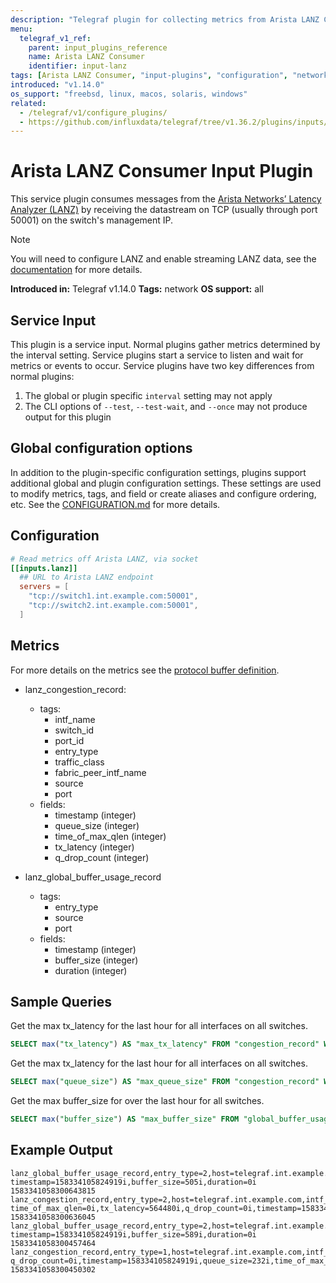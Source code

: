 ```yaml
---
description: "Telegraf plugin for collecting metrics from Arista LANZ Consumer"
menu:
  telegraf_v1_ref:
    parent: input_plugins_reference
    name: Arista LANZ Consumer
    identifier: input-lanz
tags: [Arista LANZ Consumer, "input-plugins", "configuration", "network"]
introduced: "v1.14.0"
os_support: "freebsd, linux, macos, solaris, windows"
related:
  - /telegraf/v1/configure_plugins/
  - https://github.com/influxdata/telegraf/tree/v1.36.2/plugins/inputs/lanz/README.md, Arista LANZ Consumer Plugin Source
---
```


# Arista LANZ Consumer Input Plugin

This service plugin consumes messages from the
[Arista Networks’ Latency Analyzer (LANZ)](https://www.arista.com/en/um-eos/eos-latency-analyzer-lanz) by receiving the datastream
on TCP (usually through port 50001) on the switch's management IP.

> [!NOTE]
> You will need to configure LANZ and enable streaming LANZ data, see the
> [documentation](https://www.arista.com/en/um-eos/eos-section-44-3-configuring-lanz) for more details.

**Introduced in:** Telegraf v1.14.0
**Tags:** network
**OS support:** all

[lanz]: https://www.arista.com/en/um-eos/eos-latency-analyzer-lanz
[config_lanz]: https://www.arista.com/en/um-eos/eos-section-44-3-configuring-lanz

## Service Input <!-- @/docs/includes/service_input.md -->

This plugin is a service input. Normal plugins gather metrics determined by the
interval setting. Service plugins start a service to listen and wait for
metrics or events to occur. Service plugins have two key differences from
normal plugins:

1. The global or plugin specific `interval` setting may not apply
2. The CLI options of `--test`, `--test-wait`, and `--once` may not produce
   output for this plugin

## Global configuration options <!-- @/docs/includes/plugin_config.md -->

In addition to the plugin-specific configuration settings, plugins support
additional global and plugin configuration settings. These settings are used to
modify metrics, tags, and field or create aliases and configure ordering, etc.
See the [CONFIGURATION.md](/telegraf/v1/configuration/#plugins) for more details.

[CONFIGURATION.md]: ../../../docs/CONFIGURATION.md#plugins

## Configuration

```toml @sample.conf
# Read metrics off Arista LANZ, via socket
[[inputs.lanz]]
  ## URL to Arista LANZ endpoint
  servers = [
    "tcp://switch1.int.example.com:50001",
    "tcp://switch2.int.example.com:50001",
  ]
```

## Metrics

For more details on the metrics see the [protocol buffer definition](https://github.com/aristanetworks/goarista/blob/master/lanz/proto/lanz.proto).

- lanz_congestion_record:
  - tags:
    - intf_name
    - switch_id
    - port_id
    - entry_type
    - traffic_class
    - fabric_peer_intf_name
    - source
    - port
  - fields:
    - timestamp        (integer)
    - queue_size       (integer)
    - time_of_max_qlen (integer)
    - tx_latency       (integer)
    - q_drop_count     (integer)

- lanz_global_buffer_usage_record
  - tags:
    - entry_type
    - source
    - port
  - fields:
    - timestamp   (integer)
    - buffer_size (integer)
    - duration    (integer)

[proto]: https://github.com/aristanetworks/goarista/blob/master/lanz/proto/lanz.proto

## Sample Queries

Get the max tx_latency for the last hour for all interfaces on all switches.

```sql
SELECT max("tx_latency") AS "max_tx_latency" FROM "congestion_record" WHERE time > now() - 1h GROUP BY time(10s), "hostname", "intf_name"
```

Get the max tx_latency for the last hour for all interfaces on all switches.

```sql
SELECT max("queue_size") AS "max_queue_size" FROM "congestion_record" WHERE time > now() - 1h GROUP BY time(10s), "hostname", "intf_name"
```

Get the max buffer_size for over the last hour for all switches.

```sql
SELECT max("buffer_size") AS "max_buffer_size" FROM "global_buffer_usage_record" WHERE time > now() - 1h GROUP BY time(10s), "hostname"
```

## Example Output

```text
lanz_global_buffer_usage_record,entry_type=2,host=telegraf.int.example.com,port=50001,source=switch01.int.example.com timestamp=158334105824919i,buffer_size=505i,duration=0i 1583341058300643815
lanz_congestion_record,entry_type=2,host=telegraf.int.example.com,intf_name=Ethernet36,port=50001,port_id=61,source=switch01.int.example.com,switch_id=0,traffic_class=1 time_of_max_qlen=0i,tx_latency=564480i,q_drop_count=0i,timestamp=158334105824919i,queue_size=225i 1583341058300636045
lanz_global_buffer_usage_record,entry_type=2,host=telegraf.int.example.com,port=50001,source=switch01.int.example.com timestamp=158334105824919i,buffer_size=589i,duration=0i 1583341058300457464
lanz_congestion_record,entry_type=1,host=telegraf.int.example.com,intf_name=Ethernet36,port=50001,port_id=61,source=switch01.int.example.com,switch_id=0,traffic_class=1 q_drop_count=0i,timestamp=158334105824919i,queue_size=232i,time_of_max_qlen=0i,tx_latency=584640i 1583341058300450302
```
